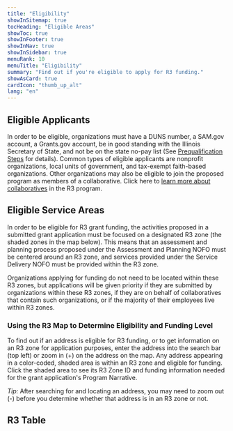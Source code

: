 ```yaml
---
title: "Eligibility"
showInSitemap: true
tocHeading: "Eligible Areas"
showToc: true
showInFooter: true
showInNav: true
showInSidebar: true
menuRank: 10
menuTitle: "Eligibility"
summary: "Find out if you're eligible to apply for R3 funding."
showAsCard: true
cardIcon: "thumb_up_alt"
lang: "en"
---
```


## Eligible Applicants

In order to be eligible, organizations must have a DUNS number, a SAM.gov account, a Grants.gov account, be in good standing with the Illinois Secretary of State, and not be on the state no-pay list (See [Prequalification Steps](/resources#icjia-prequalification-steps) for details). Common types of eligible applicants are nonprofit organizations, local units of government, and tax-exempt faith-based organizations. Other organizations may also be eligible to join the proposed program as members of a collaborative. Click here to [learn more about collaboratives](/collaboratives) in the R3 program.

## Eligible Service Areas

In order to be eligible for R3 grant funding, the activities proposed in a submitted grant application must be focused on a designated R3 zone (the shaded zones in the map below). This means that an assessment and planning process proposed under the Assessment and Planning NOFO must be centered around an R3 zone, and services provided under the Service Delivery NOFO must be provided within the R3 zone.

Organizations applying for funding do not need to be located within these R3 zones, but applications will be given priority if they are submitted by organizations within these R3 zones, if they are on behalf of collaboratives that contain such organizations, or if the majority of their employees live within R3 zones.

### Using the R3 Map to Determine Eligibility and Funding Level

To find out if an address is eligible for R3 funding, or to get information on an R3 zone for application purposes, enter the address into the search bar (top left) or zoom in (+) on the address on the map. Any address appearing in a color-coded, shaded area is within an R3 zone and eligible for funding. Click the shaded area to see its R3 Zone ID and funding information needed for the grant application's Program Narrative.

*Tip:* After searching for and locating an address, you may need to zoom out (-) before you determine whether that address is in an R3 zone or not.

<MapCensusTracts lastUpdated="2020-05-18"></MapCensusTracts>

## R3 Table

<TableCensus lastUpdated="2020-05-18"></TableCensus>
